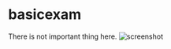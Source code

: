 # basicexam
There is not important thing here.
![screenshot](https://github.com/coddernordic/basicexam/blob/main/images/screenshot.png)
